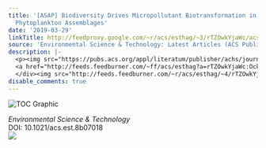 ```yaml
---
title: '[ASAP] Biodiversity Drives Micropollutant Biotransformation in Freshwater
  Phytoplankton Assemblages'
date: '2019-03-29'
linkTitle: http://feedproxy.google.com/~r/acs/esthag/~3/rTZOwkYjaWc/acs.est.8b07018
source: 'Environmental Science & Technology: Latest Articles (ACS Publications)'
description: |-
  <p><img src="https://pubs.acs.org/appl/literatum/publisher/achs/journals/content/esthag/0/esthag.ahead-of-print/acs.est.8b07018/20190329/images/medium/es-2018-07018y_0005.gif" alt="TOC Graphic"/></p><div><cite>Environmental Science & Technology</cite></div><div>DOI: 10.1021/acs.est.8b07018</div><div class="feedflare">
  <a href="http://feeds.feedburner.com/~ff/acs/esthag?a=rTZOwkYjaWc:OckMi7mRBvg:yIl2AUoC8zA"><img src="http://feeds.feedburner.com/~ff/acs/esthag?d=yIl2AUoC8zA" border="0"></img></a>
  </div><img src="http://feeds.feedburner.com/~r/acs/esthag/~4/rTZOwkYjaWc" height="1" width="1" ...
disable_comments: true
---
```

<p><img src="https://pubs.acs.org/appl/literatum/publisher/achs/journals/content/esthag/0/esthag.ahead-of-print/acs.est.8b07018/20190329/images/medium/es-2018-07018y_0005.gif" alt="TOC Graphic"/></p><div><cite>Environmental Science & Technology</cite></div><div>DOI: 10.1021/acs.est.8b07018</div><div class="feedflare">
<a href="http://feeds.feedburner.com/~ff/acs/esthag?a=rTZOwkYjaWc:OckMi7mRBvg:yIl2AUoC8zA"><img src="http://feeds.feedburner.com/~ff/acs/esthag?d=yIl2AUoC8zA" border="0"></img></a>
</div><img src="http://feeds.feedburner.com/~r/acs/esthag/~4/rTZOwkYjaWc" height="1" width="1" ...